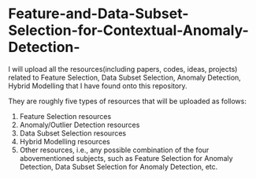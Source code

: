 # Feature-and-Data-Subset-Selection-for-Contextual-Anomaly-Detection-
I will upload all the resources(including papers, codes, ideas, projects) related to Feature Selection, Data Subset Selection, Anomaly Detection, Hybrid Modelling that I have found onto this repository. 

They are roughly five types of resources that will be uploaded as follows:
1. Feature Selection resources
2. Anomaly/Outlier Detection resources
3. Data Subset Selection resources
4. Hybrid Modelling resources
5. Other resources, i.e., any possible combination of the four abovementioned subjects, such as Feature Selection for Anomaly Detection, Data Subset Selection for Anomaly Detection, etc.

